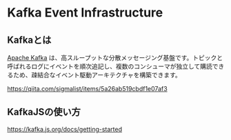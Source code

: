 # Kafka Event Infrastructure

## Kafkaとは

[Apache Kafka](https://kafka.apache.org/) は、高スループットな分散メッセージング基盤です。トピックと呼ばれるログにイベントを順次追記し、複数のコンシューマが独立して購読できるため、疎結合なイベント駆動アーキテクチャを構築できます。

https://qiita.com/sigmalist/items/5a26ab519cbdf1e07af3

## KafkaJSの使い方

https://kafka.js.org/docs/getting-started
